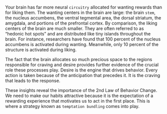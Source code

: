 Your brain has far more neural `circuitry` allocated for wanting
rewards than for liking them. The wanting centers in the brain are
large: the brain `stem`, the nucleus accumbens, the ventral tegmental
area, the dorsal striatum, the amygdala, and portions of the prefrontal
cortex. By comparison, the liking centers of the brain are much
smaller. They are often referred to as “hedonic hot spots” and are
distributed like tiny islands throughout the brain. For instance,
researchers have found that 100 percent of the nucleus accumbens is
activated during wanting. Meanwhile, only 10 percent of the structure
is activated during liking.

The fact that the brain allocates so much precious space to the
regions responsible for craving and desire provides further evidence of
the crucial role these processes play. Desire is the engine that drives
behavior. Every action is taken because of the anticipation that
precedes it. It is the craving that leads to the response.

These insights reveal the importance of the 2nd Law of Behavior
Change. We need to make our habits attractive because it is the
expectation of a rewarding experience that motivates us to act in the
first place. This is where a strategy known as `temptation bundling`
comes into play.